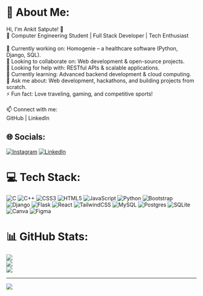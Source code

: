 # 💫 About Me:
Hi, I'm Ankit Satpute! 👋<br>🚀 Computer Engineering Student | Full Stack Developer | Tech Enthusiast<br><br>🔭 Currently working on: Homogenie – a healthcare software (Python, Django, SQL).<br>👯 Looking to collaborate on: Web development & open-source projects.<br>🤝 Looking for help with: RESTful APIs & scalable applications.<br>🌱 Currently learning: Advanced backend development & cloud computing.<br>💬 Ask me about: Web development, hackathons, and building projects from scratch.<br>⚡ Fun fact: Love traveling, gaming, and competitive sports!<br><br>📫 Connect with me:<br>GitHub | LinkedIn


## 🌐 Socials:
[![Instagram](https://img.shields.io/badge/Instagram-%23E4405F.svg?logo=Instagram&logoColor=white)](https://instagram.com/ankit_satputee) [![LinkedIn](https://img.shields.io/badge/LinkedIn-%230077B5.svg?logo=linkedin&logoColor=white)](https://linkedin.com/in/ankit-satpute) 

# 💻 Tech Stack:
![C](https://img.shields.io/badge/c-%2300599C.svg?style=for-the-badge&logo=c&logoColor=white) ![C++](https://img.shields.io/badge/c++-%2300599C.svg?style=for-the-badge&logo=c%2B%2B&logoColor=white) ![CSS3](https://img.shields.io/badge/css3-%231572B6.svg?style=for-the-badge&logo=css3&logoColor=white) ![HTML5](https://img.shields.io/badge/html5-%23E34F26.svg?style=for-the-badge&logo=html5&logoColor=white) ![JavaScript](https://img.shields.io/badge/javascript-%23323330.svg?style=for-the-badge&logo=javascript&logoColor=%23F7DF1E) ![Python](https://img.shields.io/badge/python-3670A0?style=for-the-badge&logo=python&logoColor=ffdd54) ![Bootstrap](https://img.shields.io/badge/bootstrap-%238511FA.svg?style=for-the-badge&logo=bootstrap&logoColor=white) ![Django](https://img.shields.io/badge/django-%23092E20.svg?style=for-the-badge&logo=django&logoColor=white) ![Flask](https://img.shields.io/badge/flask-%23000.svg?style=for-the-badge&logo=flask&logoColor=white) ![React](https://img.shields.io/badge/react-%2320232a.svg?style=for-the-badge&logo=react&logoColor=%2361DAFB) ![TailwindCSS](https://img.shields.io/badge/tailwindcss-%2338B2AC.svg?style=for-the-badge&logo=tailwind-css&logoColor=white) ![MySQL](https://img.shields.io/badge/mysql-4479A1.svg?style=for-the-badge&logo=mysql&logoColor=white) ![Postgres](https://img.shields.io/badge/postgres-%23316192.svg?style=for-the-badge&logo=postgresql&logoColor=white) ![SQLite](https://img.shields.io/badge/sqlite-%2307405e.svg?style=for-the-badge&logo=sqlite&logoColor=white) ![Canva](https://img.shields.io/badge/Canva-%2300C4CC.svg?style=for-the-badge&logo=Canva&logoColor=white) ![Figma](https://img.shields.io/badge/figma-%23F24E1E.svg?style=for-the-badge&logo=figma&logoColor=white)
# 📊 GitHub Stats:
![](https://github-readme-stats.vercel.app/api?username=ankit935686&theme=dark&hide_border=false&include_all_commits=false&count_private=false)<br/>
![](https://github-readme-streak-stats.herokuapp.com/?user=ankit935686&theme=dark&hide_border=false)<br/>
![](https://github-readme-stats.vercel.app/api/top-langs/?username=ankit935686&theme=dark&hide_border=false&include_all_commits=false&count_private=false&layout=compact)

---
[![](https://visitcount.itsvg.in/api?id=ankit935686&icon=0&color=0)](https://visitcount.itsvg.in)

<!-- Proudly created with GPRM ( https://gprm.itsvg.in ) -->
